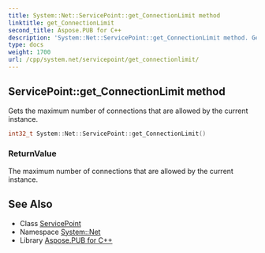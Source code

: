 ```yaml
---
title: System::Net::ServicePoint::get_ConnectionLimit method
linktitle: get_ConnectionLimit
second_title: Aspose.PUB for C++
description: 'System::Net::ServicePoint::get_ConnectionLimit method. Gets the maximum number of connections that are allowed by the current instance in C++.'
type: docs
weight: 1700
url: /cpp/system.net/servicepoint/get_connectionlimit/
---
```

## ServicePoint::get_ConnectionLimit method


Gets the maximum number of connections that are allowed by the current instance.

```cpp
int32_t System::Net::ServicePoint::get_ConnectionLimit()
```


### ReturnValue

The maximum number of connections that are allowed by the current instance.

## See Also

* Class [ServicePoint](../)
* Namespace [System::Net](../../)
* Library [Aspose.PUB for C++](../../../)
